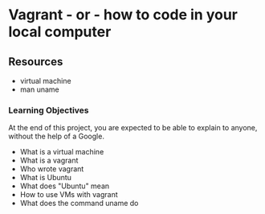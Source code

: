 # Vagrant - or - how to code in your local computer
## Resources
* virtual machine
* man uname
### Learning Objectives
 At the end of this project, you are expected to be able to explain to anyone, without the help of a Google.
 * What is a virtual machine 
 * What is a vagrant
 * Who wrote vagrant
 * What is Ubuntu
 * What does "Ubuntu" mean
 * How to use VMs with vagrant
 * What does the command uname do
